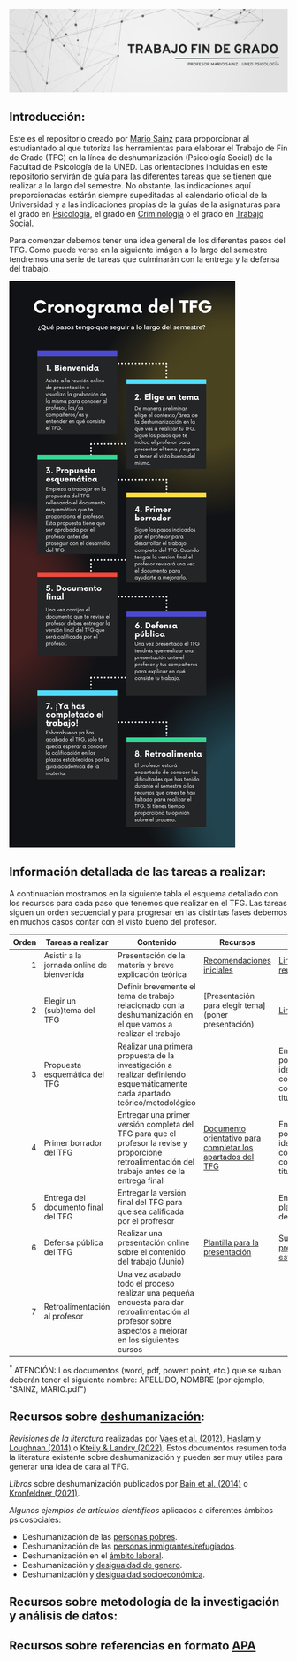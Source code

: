 ![](https://raw.githubusercontent.com/mariosainzmartinez/TFG/main/Bannertfg.png)

## Introducción:

Este es el repositorio creado por [Mario Sainz](https://www.uned.es/universidad/docentes/psicologia/mario-sainz-martinez.html#introduccion) para proporcionar al estudiantado al que tutoriza las herramientas para elaborar el Trabajo de Fin de Grado (TFG) en la línea de deshumanización (Psicología Social) de la Facultad de Psicología de la UNED. Las orientaciones incluidas en este repositorio servirán de guía para las diferentes tareas que se tienen que realizar a lo largo del semestre. No obstante, las indicaciones aquí proporcionadas estárán siempre supeditadas al calendario oficial de la Universidad y a las indicaciones propias de la guías de la asignaturas para el grado en [Psicología](https://portal.uned.es/portal/page?_pageid=93,71763119&_dad=portal&_schema=PORTAL&idAsignatura=62014260), el grado en [Criminología](https://portal.uned.es/portal/page?_pageid=93,71763119&_dad=portal&_schema=PORTAL&idAsignatura=66044140) o el grado en [Trabajo Social](https://portal.uned.es/portal/page?_pageid=93,71763119&_dad=portal&_schema=PORTAL&idAsignatura=66034041).

Para comenzar debemos tener una idea general de los diferentes pasos del TFG. Como puede verse en la siguiente imágen a lo largo del semestre tendremos una serie de tareas que culminarán con la entrega y la defensa del trabajo.

![](https://raw.githubusercontent.com/mariosainzmartinez/TFG/main/Infografi%CC%81a%20pasos%20TFG.png)

## Información detallada de las tareas a realizar:

A continuación mostramos en la siguiente tabla el esquema detallado con los recursos para cada paso que tenemos que realizar en el TFG. Las tareas siguen un orden secuencial y para progresar en las distintas fases debemos en muchos casos contar con el visto bueno del profesor.

| Orden | Tareas a realizar | Contenido | Recursos | Entrega <sup> * </sup> |
|-----:|---------------|---------------|---------------| ---------------|
|     1| Asistir a la jornada online de bienvenida | Presentación de la materia y breve explicación teórica | [Recomendaciones iniciales](documentos)| [Link reunión/grabación](https://teams.microsoft.com/l/meetup-join/19%3ameeting_YzMyYjIxYTQtYWIwNi00NWJkLWFjNWEtZGQ3NWRhYjBiNzg3%40thread.v2/0?context=%7b%22Tid%22%3a%22b5587048-a070-43ad-b654-20a31e9b2d99%22%2c%22Oid%22%3a%22fbd5930f-ea46-45f2-aba6-533584de5139%22%7d)
|     2| Elegir un (sub)tema del TFG | Definir brevemente el tema de trabajo relacionado con la deshumanización en el que vamos a realizar el trabajo | [Presentación para elegir tema] (poner presentación)|[Link entrega](https://forms.office.com/Pages/DesignPage.aspx#FormId=SHBYtXCgrUO2VCCjHpstmQ-T1ftG6vJFq6ZTNYTeUTlUQzRVTzVWMVRCVzQ0RDAzVU8wN0JHQkhFSC4u)
|     3| Propuesta esquemática del TFG  | Realizar una primera propuesta de la investigación a realizar definiendo esquemáticamente cada apartado teórico/metodológico| |Enviar documento por [correo UNED](msainz@psi.uned.es) identificándose con el nombre completo y la titulación
|     4| Primer borrador del TFG  | Entregar una primer versión completa del TFG para que el profesor la revise y proporcione retroalimentación del trabajo antes de la entrega final| [Documento orientativo para completar los apartados del TFG](https://unedo365-my.sharepoint.com/:w:/g/personal/msainz_psi_uned_es/EYg00kIlEdxHiZgjN5kI2gEBulq_khwohFMzgF1R9g_nVg?e=JKWxz1) | Enviar documento por [correo UNED](msainz@psi.uned.es) identificándose con el nombre completo y la titulación 
|     5| Entrega del documento final del TFG  | Entregar la versión final del TFG para que sea calificada por el profresor|| Entrega por la plataforma virtual del curso
|     6| Defensa pública del TFG  |Realizar una presentación online sobre el contenido del trabajo (Junio)| [Plantilla para la presentación](https://unedo365-my.sharepoint.com/:p:/g/personal/msainz_psi_uned_es/ERJV0QZTmR5JvvKTSIoO3EMB4ZOrBfGMhogIAr0FGyetag?e=RXkTY1) | [Subir la presentación a esta carpeta](https://unedo365-my.sharepoint.com/:f:/g/personal/msainz_psi_uned_es/EgNPQ_QE0uVEoKcNk0jBS9oBnb8Ik65L1y9GF40WAuVLlg?e=KdexEP)
|     7| Retroalimentación al profesor  |Una vez acabado todo el proceso realizar una pequeña encuesta para dar retroalimentación al profesor sobre aspectos a mejorar en los siguientes cursos|

<sup> * </sup> ATENCIÓN: Los documentos (word, pdf, powert point, etc.) que se suban deberán tener el siguiente nombre: APELLIDO, NOMBRE (por ejemplo, "SAINZ, MARIO.pdf")

## Recursos sobre [deshumanización](https://www.youtube.com/watch?v=QuNbNNqtMvs):

_Revisiones de la literatura_ realizadas por [Vaes et al. (2012)](https://www.tandfonline.com/doi/abs/10.1080/10463283.2012.665250), [Haslam y Loughnan (2014)](https://www.annualreviews.org/doi/abs/10.1146/annurev-psych-010213-115045) o [Kteily & Landry (2022)](https://www.cell.com/trends/cognitive-sciences/fulltext/S1364-6613(21)00311-9). Estos documentos resumen toda la literatura existente sobre deshumanización y pueden ser muy útiles para generar una idea de cara al TFG.

_Libros_ sobre deshumanización publicados por [Bain et al. (2014)](https://www.routledge.com/Humanness-and-Dehumanization/Bain-Vaes-Leyens/p/book/9781848726901) o [Kronfeldner (2021)](https://www.routledge.com/The-Routledge-Handbook-of-Dehumanization/Kronfeldner/p/book/9780367637132).

_Algunos ejemplos de artículos científicos_ aplicados a diferentes ámbitos psicosociales:
- Deshumanización de las [personas pobres](https://rips-irsp.com/articles/10.5334/irsp.414).
- Deshumanización de las [personas inmigrantes/refugiados](https://www.ncbi.nlm.nih.gov/pmc/articles/PMC8496814/).
- Deshumanización en el [ámbito laboral](https://onlinelibrary.wiley.com/doi/10.1002/ejsp.2944).
- Deshumanización y [desigualdad de genero](https://www.cambridge.org/core/journals/journal-of-experimental-political-science/article/abs/objectified-and-dehumanized-does-objectification-impact-perceptions-of-women-political-candidates/CFCFDF545650E27F4FD866336F7E0C26).
- Deshumanización y [desigualdad socioeconómica](https://www.tandfonline.com/doi/full/10.1080/00224545.2022.2157699).

## Recursos sobre metodología de la investigación y análisis de datos:

## Recursos sobre referencias en formato [APA](https://normas-apa.org/) 

